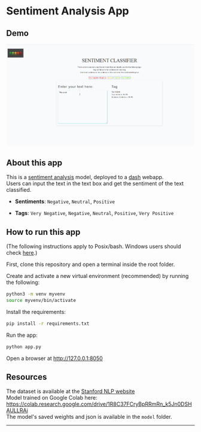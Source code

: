 # Sentiment Analysis App

## Demo

![](assets/demo.gif)

## About this app

This is a [sentiment analysis](https://en.wikipedia.org/wiki/Sentiment_analysis) model, deployed to a [dash](https://plotly.com/dash/) webapp.    
Users can input the text in the text box and get the sentiment of the text classified.

- **Sentiments**: `Negative`, `Neutral`, `Positive`    

- **Tags**: `Very Negative`, `Negative`, `Neutral`, `Positive`, `Very Positive`    

## How to run this app

(The following instructions apply to Posix/bash. Windows users should check
[here](https://docs.python.org/3/library/venv.html).)

First, clone this repository and open a terminal inside the root folder.

Create and activate a new virtual environment (recommended) by running
the following:

```bash
python3 -m venv myvenv
source myvenv/bin/activate
```

Install the requirements:

```bash
pip install -r requirements.txt
```
Run the app:

```bash
python app.py
```
Open a browser at http://127.0.0.1:8050

## Resources

The dataset is available at the [Stanford NLP website](https://nlp.stanford.edu/sentiment/code.html)    
Model trained on Google Colab here: https://colab.research.google.com/drive/1R8C37FCryBpRRmRn_k5Jn0DSHAULLRAi    
The model's saved weights and json is available in the `model` folder.

----